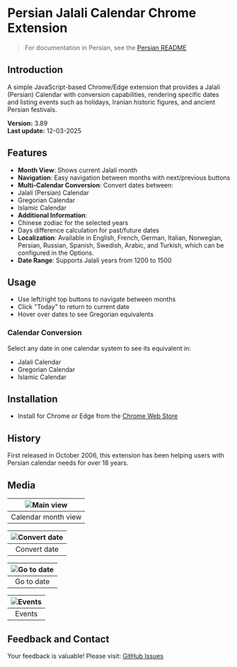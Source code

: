 # Persian Jalali Calendar Chrome Extension

> For documentation in Persian, see the [Persian README](readme-fa.md)

## Introduction

A simple JavaScript-based Chrome/Edge extension that provides a Jalali (Persian) Calendar with conversion capabilities, rendering specific dates and listing events such as holidays, Iranian historic figures, and ancient Persian festivals.

**Version:** 3.89  
**Last update:** 12-03-2025

## Features

- **Month View**: Shows current Jalali month
- **Navigation**: Easy navigation between months with next/previous buttons
- **Multi-Calendar Conversion**: Convert dates between:
- Jalali (Persian) Calendar
- Gregorian Calendar
- Islamic Calendar
- **Additional Information**:
- Chinese zodiac for the selected years
- Days difference calculation for past/future dates
- **Localization**: Available in English, French, German, Italian, Norwegian, Persian, Russian, Spanish, Swedish, Arabic, and Turkish, which can be configured in the Options.
- **Date Range**: Supports Jalali years from 1200 to 1500

## Usage

- Use left/right top buttons to navigate between months
- Click "Today" to return to current date
- Hover over dates to see Gregorian equivalents

### Calendar Conversion

Select any date in one calendar system to see its equivalent in:

- Jalali Calendar
- Gregorian Calendar
- Islamic Calendar

## Installation

- Install for Chrome or Edge from the [Chrome Web Store](https://chromewebstore.google.com/detail/persian-jalali-calendar/baacdjbfffggbkmodigllhihmfnaiehf?authuser=0&hl=en-GB)

## History

First released in October 2006, this extension has been helping users with Persian calendar needs for over 18 years.

## Media

| ![Main view](media/en/main.png) |
|:--:|
| Calendar month view |

| ![Convert date](media/en/convert.png) |
|:--:|
| Convert date |

| ![Go to date](media/en/go.png) |
|:--:|
| Go to date |

| ![Events](media/en/events.png) |
|:--:|
| Events |

## Feedback and Contact

Your feedback is valuable! Please visit: [GitHub Issues](https://github.com/simorgh1/persian-calendar-chrome-extension-doc/issues)
